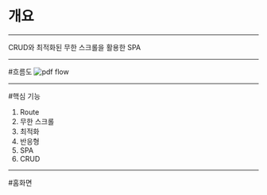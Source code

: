 # 개요
----
CRUD와 최적화된 무한 스크롤을 활용한 SPA

----
#흐름도
![pdf flow](https://github.com/user-attachments/assets/89377a1d-38be-4015-9837-4a331067fe46)

----

#핵심 기능
1. Route
2. 무한 스크롤
3. 최적화
4. 반응형
5. SPA
6. CRUD
----

#홈화면
